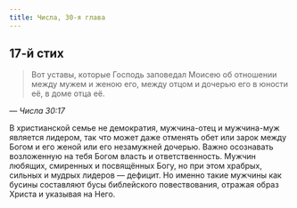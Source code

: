```yaml
---
title: Числа, 30-я глава
---
```


## 17-й стих

> Вот уставы, которые Господь заповедал Моисею об отношении между мужем и женою его, между отцом и дочерью его в юности её, в доме отца её.

— <cite>Числа&nbsp;30:17</cite>

В христианской семье не демократия, мужчина-отец и мужчина-муж является лидером, так что может даже отменять обет или зарок между Богом и его женой
или его незамужней дочерью. Важно осознавать возложенную на тебя Богом власть и ответственность. Мужчин любящих, смиренных и посвящённых Богу,
но при этом храбрых, сильных и мудрых лидеров — дефицит. Но именно такие мужчины как бусины составляют бусы библейского повествования,
отражая образ Христа и указывая на Него.
